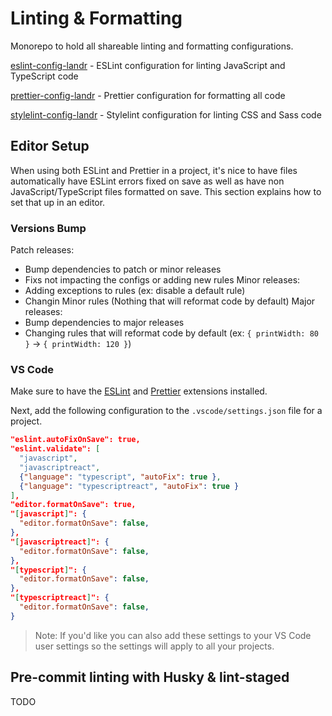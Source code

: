 # Linting & Formatting

Monorepo to hold all shareable linting and formatting configurations.

[eslint-config-landr](./eslint-config-landr) - ESLint configuration for linting JavaScript and TypeScript code

[prettier-config-landr](./prettier-config-landr) - Prettier configuration for formatting all code

[stylelint-config-landr](./stylelint-config-landr) - Stylelint configuration for linting CSS and Sass code

## Editor Setup

When using both ESLint and Prettier in a project, it's nice to have files automatically have ESLint errors fixed on save as well as have non JavaScript/TypeScript files formatted on save. This section explains how to set that up in an editor.

### Versions Bump
Patch releases: 
  - Bump dependencies to patch or minor releases
  - Fixs not impacting the configs or adding new rules
Minor releases: 
  - Adding exceptions to rules (ex: disable a default rule)
  - Changin Minor rules (Nothing that will reformat code by default)
Major releases: 
  - Bump dependencies to major releases
  - Changing rules that will reformat code by default (ex: `{ printWidth: 80 }` -> `{ printWidth: 120 }`)

### VS Code

Make sure to have the [ESLint](https://marketplace.visualstudio.com/items?itemName=dbaeumer.vscode-eslint) and [Prettier](https://marketplace.visualstudio.com/items?itemName=esbenp.prettier-vscode) extensions installed.

Next, add the following configuration to the `.vscode/settings.json` file for a project.

```json
"eslint.autoFixOnSave": true,
"eslint.validate": [
  "javascript",
  "javascriptreact",
  {"language": "typescript", "autoFix": true },
  {"language": "typescriptreact", "autoFix": true }
],
"editor.formatOnSave": true,
"[javascript]": {
  "editor.formatOnSave": false,
},
"[javascriptreact]": {
  "editor.formatOnSave": false,
},
"[typescript]": {
  "editor.formatOnSave": false,
},
"[typescriptreact]": {
  "editor.formatOnSave": false,
}
```

> Note: If you'd like you can also add these settings to your VS Code user settings so the settings will apply to all your projects.

## Pre-commit linting with Husky & lint-staged

TODO
